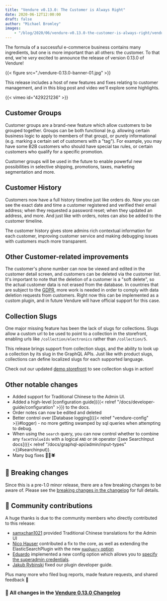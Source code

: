 ```yaml
---
title: "Vendure v0.13.0: The Customer is Always Right"
date: 2020-06-12T12:00:00
draft: false
author: "Michael Bromley"
images: 
    - "/blog/2020/06/vendure-v0.13.0-the-customer-is-always-right/vendure-0.13.0-banner-01.jpg"
---
```


The formula of a successful e-commerce business contains many ingredients, but one is more important than all others: the customer. To that end, we're *very* excited to announce the release of version 0.13.0 of Vendure!

<!--more-->

{{< figure src="./vendure-0.13.0-banner-01.jpg" >}}
 
 This release includes a host of new features and fixes relating to customer management, and in this blog post and video we'll explore some highlights.


{{< vimeo id="429221236" >}}

## Customer Groups

Customer groups are a brand-new feature which allow customers to be grouped together. Groups can be both functional (e.g. allowing certain business logic to apply to members of that group), or purely informational (e.g. marking a certain set of customers with a "tag"). For example, you may have some B2B customers who should have special tax rules, or certain customers who qualify for a specific promotion. 

Customer groups will be used in the future to enable powerful new possibilities in selective shipping, promotions, taxes, marketing segmentation and more.

## Customer History
Customers now have a full history timeline just like orders do. Now you can see the exact date and time a customer registered and verified their email address; when they requested a password reset; when they updated an address, and more. And just like with orders, notes can also be added to the customer timeline.

The customer history gives store admins rich contextual information for each customer, improving customer service and making debugging issues with customers much more transparent.

## Other Customer-related improvements
The customer's phone number can now be viewed and edited in the customer detail screen, and customers can be deleted via the customer list. It's important to note that the deletion of a customer is a "soft delete", so the actual customer data is not erased from the database. In countries that are subject to the [GDPR](https://en.wikipedia.org/wiki/General_Data_Protection_Regulation), more work is needed in order  to comply with data deletion requests from customers. Right now this can be implemented as a custom plugin, and in future Vendure will have official support for this case.


## Collection Slugs
One major missing feature has been the lack of slugs for collections. Slugs allow a custom url to be used to point to a collection in the storefront, enabling urls like `/collection/electronics` rather than `/collection/5`.

This release brings support from collection slugs, and the ability to look up a collection by its slug in the GraphQL APIs. Just like with product slugs, collections can define localized slugs for each supported language.

Check out our updated [demo storefront](https://demo.vendure.io/storefront/) to see collection slugs in action!


## Other notable changes
* Added support for Traditional Chinese to the Admin UI. 
* Added a high-level [configuration guide]({{< relref "/docs/developer-guide/configuration" >}}) to the docs.
* Order notes can now be edited and deleted
* Better control over [Database logging]({{< relref "vendure-config" >}}#logger) - no more getting swamped by sql queries when attempting to debug.
* When using the `search` query, you can now control whether to combine any `facetValueIds` with a logical `AND` or `OR` operator ([see SearchInput docs]({{< relref "/docs/graphql-api/admin/input-types" >}}#searchinput)).
* Many bug fixes 🐛🐝🕷


## 🚧 Breaking changes

Since this is a pre-1.0 minor release, there are a few breaking changes to be aware of. Please see the [breaking changes in the changelog](https://github.com/vendure-ecommerce/vendure/blob/51bb98d80ac692e36d6153b4b839e5e30c543cc2/CHANGELOG.md#breaking-change) for full details.

## 💪 Community contributions

A huge thanks is due to the community members who directly contributed to this release:

* [samxchan1021](https://github.com/samxchan1021) provided Traditional Chinese translations for the Admin UI
* [Nico Hauser](https://github.com/Tyratox) contributed a fix to the core, as well as extending the ElasticSearchPlugin with the new [`mapQuery` option](https://www.vendure.io/docs/typescript-api/elasticsearch-plugin/elasticsearch-options/#mapquery)
* [Eduardo](https://github.com/edxds) implemented a new config option which allows you to [specify the superadmin credentials](https://www.vendure.io/docs/typescript-api/auth/auth-options/#superadmincredentials).
* [Jakub Rybinski](https://github.com/jrybinski) fixed our plugin developer guide.

Plus many more who filed bug reports, made feature requests, and shared feedback 🙏

### 📃 All changes in the [Vendure 0.13.0 Changelog](https://github.com/vendure-ecommerce/vendure/blob/51bb98d80ac692e36d6153b4b839e5e30c543cc2/CHANGELOG.md#0130-2020-06-12)
